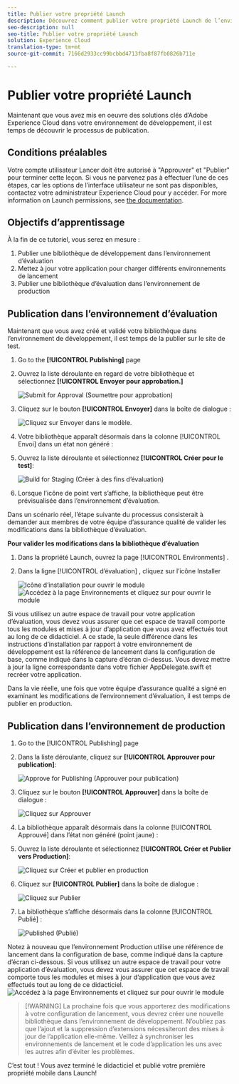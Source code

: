 ```yaml
---
title: Publier votre propriété Launch
description: Découvrez comment publier votre propriété Launch de l’environnement de développement vers les environnements de test et de production. Cette leçon s’inscrit dans le didacticiel Mise en oeuvre d’Experience Cloud dans les applications iOS rapides mobiles avec lancement.
seo-description: null
seo-title: Publier votre propriété Launch
solution: Experience Cloud
translation-type: tm+mt
source-git-commit: 7166d2933cc99bcbbd4713fba8f87fb0826b711e

---
```



# Publier votre propriété Launch

Maintenant que vous avez mis en oeuvre des solutions clés d’Adobe Experience Cloud dans votre environnement de développement, il est temps de découvrir le processus de publication.

## Conditions préalables 

Votre compte utilisateur Lancer doit être autorisé à "Approuver" et "Publier" pour terminer cette leçon. Si vous ne parvenez pas à effectuer l’une de ces étapes, car les options de l’interface utilisateur ne sont pas disponibles, contactez votre administrateur Experience Cloud pour y accéder. For more information on Launch permissions, see [the documentation](https://docs.adobe.com/content/help/en/launch/using/reference/admin/user-permissions.html).

## Objectifs d’apprentissage

À la fin de ce tutoriel, vous serez en mesure :

1. Publier une bibliothèque de développement dans l’environnement d’évaluation
1. Mettez à jour votre application pour charger différents environnements de lancement
1. Publier une bibliothèque d’évaluation dans l’environnement de production

## Publication dans l’environnement d’évaluation

Maintenant que vous avez créé et validé votre bibliothèque dans l’environnement de développement, il est temps de la publier sur le site de test.

1. Go to the **[!UICONTROL Publishing]** page

1. Ouvrez la liste déroulante en regard de votre bibliothèque et sélectionnez **[!UICONTROL Envoyer pour approbation.]**

   ![Submit for Approval (Soumettre pour approbation)](images/mobile-publishing-submitForApproval.png)

1. Cliquez sur le bouton **[!UICONTROL Envoyer]** dans la boîte de dialogue :

   ![Cliquez sur Envoyer dans le modèle.](images/mobile-publishing-submit.png)

1. Votre bibliothèque apparaît désormais dans la colonne [!UICONTROL Envoi] dans un état non généré :

1. Ouvrez la liste déroulante et sélectionnez **[!UICONTROL Créer pour le test]**:

   ![Build for Staging (Créer à des fins d’évaluation)](images/mobile-publishing-buildForStaging.png)
1. Lorsque l’icône de point vert s’affiche, la bibliothèque peut être prévisualisée dans l’environnement d’évaluation.

Dans un scénario réel, l’étape suivante du processus consisterait à demander aux membres de votre équipe d’assurance qualité de valider les modifications dans la bibliothèque d’évaluation.

**Pour valider les modifications dans la bibliothèque d’évaluation**

1. Dans la propriété Launch, ouvrez la page [!UICONTROL Environments] .

1. Dans la ligne [!UICONTROL d’évaluation] , cliquez sur l’icône Installer

   ![Icône](images/mobile-launch-installIcon.png) d’installation pour ouvrir le module
   ![Accédez à la page Environnements et cliquez sur pour ouvrir le module](images/ios/swift/mobile-publishing-getStagingCode.png)

Si vous utilisez un autre espace de travail pour votre application d’évaluation, vous devez vous assurer que cet espace de travail comporte tous les modules et mises à jour d’application que vous avez effectués tout au long de ce didacticiel. A ce stade, la seule différence dans les instructions d’installation par rapport à votre environnement de développement est la référence de lancement dans la configuration de base, comme indiqué dans la capture d’écran ci-dessus. Vous devez mettre à jour la ligne correspondante dans votre fichier AppDelegate.swift et recréer votre application.

Dans la vie réelle, une fois que votre équipe d’assurance qualité a signé en examinant les modifications de l’environnement d’évaluation, il est temps de publier en production.

## Publication dans l’environnement de production

1. Go to the [!UICONTROL Publishing] page

1. Dans la liste déroulante, cliquez sur **[!UICONTROL Approuver pour publication]**:

   ![Approve for Publishing (Approuver pour publication)](images/mobile-publishing-approveForPublishing.png)

1. Cliquez sur le bouton **[!UICONTROL Approuver]** dans la boîte de dialogue :

   ![Cliquez sur Approuver](images/mobile-publishing-approve.png)

1. La bibliothèque apparaît désormais dans la colonne [!UICONTROL Approuvé] dans l’état non généré (point jaune) :

1. Ouvrez la liste déroulante et sélectionnez **[!UICONTROL Créer et Publier vers Production]**:

   ![Cliquez sur Créer et publier en production](images/mobile-publishing-buildAndPublishToProduction.png)

1. Cliquez sur **[!UICONTROL Publier]** dans la boîte de dialogue :

   ![Cliquez sur Publier](images/mobile-publishing-publish.png)

1. La bibliothèque s’affiche désormais dans la colonne [!UICONTROL Publié] :

   ![Published](images/mobile-publishing-published.png) (Publié)

Notez à nouveau que l’environnement Production utilise une référence de lancement dans la configuration de base, comme indiqué dans la capture d’écran ci-dessous.  Si vous utilisez un autre espace de travail pour votre application d’évaluation, vous devez vous assurer que cet espace de travail comporte tous les modules et mises à jour d’application que vous avez effectués tout au long de ce didacticiel.
![Accédez à la page Environnements et cliquez sur pour ouvrir le module](images/ios/swift/mobile-publishing-getProductionCode.png)

>[!WARNING] La prochaine fois que vous apporterez des modifications à votre configuration de lancement, vous devrez créer une nouvelle bibliothèque dans l’environnement de développement. N’oubliez pas que l’ajout et la suppression d’extensions nécessiteront des mises à jour de l’application elle-même. Veillez à synchroniser les environnements de lancement et le code d’application les uns avec les autres afin d’éviter les problèmes.

C’est tout ! Vous avez terminé le didacticiel et publié votre première propriété mobile dans Launch!